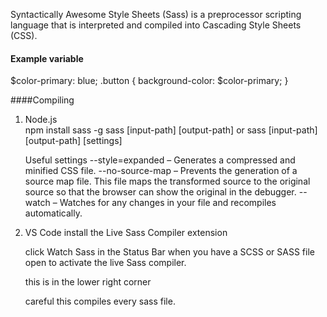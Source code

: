 Syntactically Awesome Style Sheets (Sass) is a preprocessor scripting language that is interpreted and compiled into Cascading Style Sheets (CSS).

#### Example variable
$color-primary: blue;
.button {
  background-color: $color-primary;
} 


####Compiling
1. Node.js  
    npm install sass -g
    sass [input-path] [output-path]
    or
    sass [input-path] [output-path] [settings]

    Useful settings
    --style=expanded – Generates a compressed and minified CSS file.
    --no-source-map – Prevents the generation of a source map file. This file maps the transformed source to the original source so that the browser can show the original in the debugger.
    --watch – Watches for any changes in your file and recompiles automatically.


2. VS Code
    install the Live Sass Compiler extension

    click Watch Sass in the Status Bar when you have a SCSS or SASS file open to activate the live Sass compiler.

    this is in the lower right corner

    careful this compiles every sass file.
